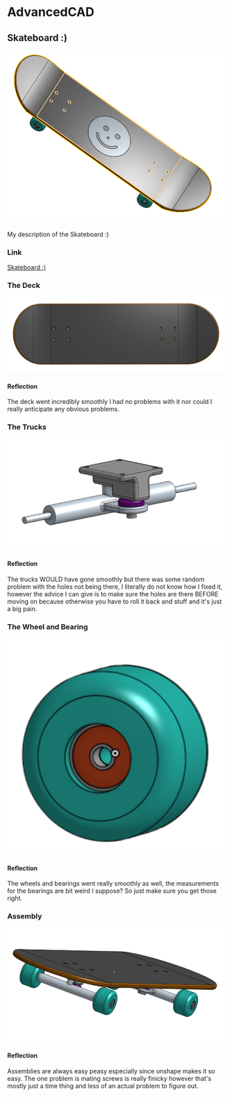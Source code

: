 # AdvancedCAD

## Skateboard :)
![Skateboard :)](https://github.com/inovotn04/AdvancedCAD/blob/main/Images/Skateboard.png?raw=true)

My description of the Skateboard :)

### Link
[Skateboard :)](https://cvilleschools.onshape.com/documents/7101b0ae21cf2c3408e82262/w/627eb570c47ef1134c3f0e7a/e/ea5916481316ccc3d8594f33?renderMode=0&uiState=61701fa1b5044d58e2fe7d55)

### The Deck

<img src="Images/decksc.png" alt="Deck :)" width="500">

#### Reflection
The deck went incredibly smoothly I had no problems with it nor could I really anticipate any obvious problems.

### The Trucks 

<img src="Images/truckssc.png" alt="Trucks :)" width="500">

#### Reflection
The trucks WOULD have gone smoothly but there was some random problem with the holes not being there, I literally do not know how I fixed it, however the advice I can give is to make sure the holes are there BEFORE moving on because otherwise you have to roll it back and stuff and it's just a big pain.

### The Wheel and Bearing

<img src="Images/wheelsc.png" alt="Wheel :)" width="500">

#### Reflection
The wheels and bearings went really smoothly as well, the measurements for the bearings are bit weird I suppose? So just make sure you get those right.

### Assembly

<img src="Images/assemblysc.png" alt="Assembly :)" width="500">

#### Reflection

Assemblies are always easy peasy especially since onshape makes it so easy. The one problem is mating screws is really finicky however that's mostly just a time thing and less of an actual problem to figure out.
